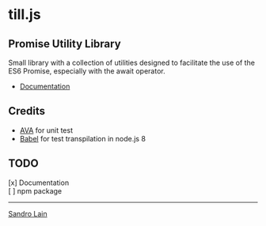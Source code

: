 # till.js

## Promise Utility Library

Small library with a collection of utilities designed to facilitate the use of the ES6 Promise, especially with the await operator.

- [Documentation](https://sandrolain.github.io/till/)


## Credits

- [AVA](https://github.com/avajs/ava) for unit test 
- [Babel](https://babeljs.io/) for test transpilation in node.js 8



## TODO

[x] Documentation  
[ ] npm package

-------------------------

[Sandro Lain](https://www.sandrolain.com/)
